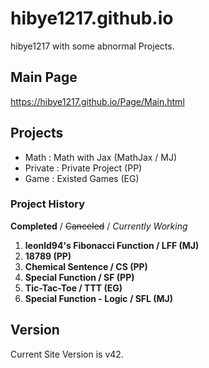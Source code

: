 # hibye1217.github.io
hibye1217 with some abnormal Projects.

## Main Page
<https://hibye1217.github.io/Page/Main.html>

## Projects
- Math : Math with Jax (MathJax / MJ)
- Private : Private Project (PP)
- Game : Existed Games (EG)

### Project History
**Completed** / ~~Canceled~~ / *Currently Working*  
1. **leonld94's Fibonacci Function / LFF (MJ)**
2. **18789 (PP)**
3. **Chemical Sentence / CS (PP)**
4. **Special Function / SF (PP)**
5. **Tic-Tac-Toe / TTT (EG)**
6. **Special Function - Logic / SFL (MJ)**

## Version
Current Site Version is v42.